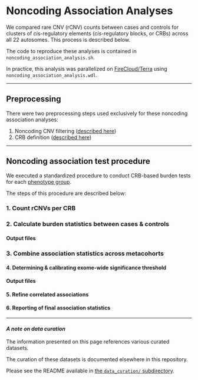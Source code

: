 # Noncoding Association Analyses  

We compared rare CNV (rCNV) counts between cases and controls for clusters of _cis_-regulatory elements (_cis_-regulatory blocks, or CRBs) across all 22 autosomes. This process is described below.  

The code to reproduce these analyses is contained in `noncoding_association_analysis.sh`.  

In practice, this analysis was parallelized on [FireCloud/Terra](https://terra.bio) using `noncoding_association_analysis.wdl`.  

---  

## Preprocessing  

There were two preprocessing steps used exclusively for these noncoding association analyses:

1. Noncoding CNV filtering ([described here](https://github.com/talkowski-lab/rCNV2/tree/master/data_curation/CNV#noncoding-subsets))  
2. CRB definition ([described here](https://github.com/talkowski-lab/rCNV2/tree/master/data_curation/genome_annotations))  

---  

## Noncoding association test procedure  

We executed a standardized procedure to conduct CRB-based burden tests for each [phenotype group](https://github.com/talkowski-lab/rCNV2/tree/master/data_curation/phenotype/).  

The steps of this procedure are described below:  

### 1. Count rCNVs per CRB  

### 2. Calculate burden statistics between cases & controls  

#### Output files  

### 3. Combine association statistics across metacohorts  

#### 4. Determining & calibrating exome-wide significance threshold  

#### Output files  

#### 5. Refine correlated associations  

#### 6. Reporting of final association statistics  

---  

#### _A note on data curation_  

The information presented on this page references various curated datasets.  

The curation of these datasets is documented elsewhere in this repository.  

Please see the README available in [the `data_curation/` subdirectory](https://github.com/talkowski-lab/rCNV2/tree/master/data_curation/).  
